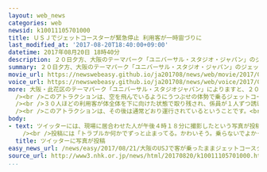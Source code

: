 ```yaml
---
layout: web_news
categories: web
newsid: k10011105701000
title: ＵＳＪでジェットコースターが緊急停止 利用客が一時宙づりに
last_modified_at: '2017-08-20T18:40:00+09:00'
datetime: 2017年08月20日 18時40分
description: ２０日夕方、大阪のテーマパーク「ユニバーサル・スタジオ・ジャパン」のジェットコースターが緊急停止し、利用客３０人ほどが体全体を下に向けた状態で最大で３０分ほど取り残されるトラブルがありましたが、けがをした人はいませんでした。
summary: ２０日夕方、大阪のテーマパーク「ユニバーサル・スタジオ・ジャパン」のジェットコースターが緊急停止し、利用客３０人ほどが体全体を下に向けた状態で最大で３０分ほど取り残されるトラブルがありましたが、けがをした人はいませんでした。
movie_url: https://newswebeasy.github.io/ja201708/news/web/movie/2017/08/21/k10011105701000.mp4
voice_url: https://newswebeasy.github.io/ja201708/news/web/voice/2017/08/21/k10011105701000.mp3
more: 大阪・此花区のテーマパーク「ユニバーサル・スタジオジャパン」によりますと、２０日午後４時すぎ、ジェットコースター「ザ・フライング・ダイナソー」が出発してまもなく緊急停止しました。<br
  /><br />このアトラクションは、空を飛んでいるようにうつぶせの体勢で乗るジェットコースターで降り場付近の立ち入り禁止エリアに、子どもが立ち入っていることに係員が気がつき、安全のため停止させたということです。<br
  /><br />３０人ほどの利用客が体全体を下に向けた状態で取り残され、係員が１人ずつ誘導して３０分ほどかけて全員を降ろしたということです。<br />けがをした人や気分が悪くなった人はいませんでした。<br
  /><br />このアトラクションは、その後は通常どおり運行されているということです。<br /><br />「ユニバーサル・スタジオジャパン」は、子どもが立ち入った原因を調べていて、「利用者の安全のためにたびたび行う措置であり、理解してもらいたい」と話しています。
body:
- text: ツイッターには、現場に居合わせた人が午後４時１８分に撮影したという写真が投稿されています。<br /><br />写真には、ジェットコースターの利用客が体を下に向けた状態のまま止まっている様子が映っています。<br
    /><br />投稿には「トラブルか何かでずっと止まってる。かわいそう。乗らないでよかった」と書き込まれていました。
  title: ツイッターに写真が投稿
easy_news_url: /news/easy/2017/08/21/大阪のUSJで客が乗ったままジェットコースターが止まる/
source_url: http://www3.nhk.or.jp/news/html/20170820/k10011105701000.html
...
```

